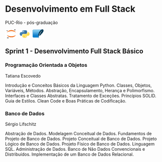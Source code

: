 # Desenvolvimento em Full Stack
PUC-Rio - pós-graduação

<div>
  <img align="center" alt="Jupyter" height="30" width="40" src="https://raw.githubusercontent.com/devicons/devicon/master/icons/jupyter/jupyter-original.svg" />
  <img align="center" alt="Python" height="30" width="40" src="https://raw.githubusercontent.com/devicons/devicon/master/icons/python/python-original.svg" />
  <img align="center" alt="SQLite" height="30" width="40" src="https://raw.githubusercontent.com/devicons/devicon/master/icons/sqlite/sqlite-original.svg" />
</div>

## Sprint 1 - Desenvolvimento Full Stack Básico

### Programação Orientada a Objetos

Tatiana Escovedo

Introdução e Conceitos Básicos da Linguagem Python. Classes, Objetos, Variáveis, Métodos. Abstração, Encapsulamento, Herança e Polimorfismo. Interfaces e Classes Abstratas. Tratamento de Exceções. Princípios SOLID. Guia de Estilos. Clean Code e Boas Práticas de Codificação.

### Banco de Dados

Sérgio Lifschitz

Abstração de Dados. Modelagem Conceitual de Dados. Fundamentos de Projeto de Banco de Dados. Projeto Conceitual de Banco de Dados. Projeto Lógico de Banco de Dados. Projeto Físico de Banco de Dados. Linguagem SQL. Administração de Dados. Banco de Não Dados Convencionais e Distribuídos. Implementação de um Banco de Dados Relacional.
